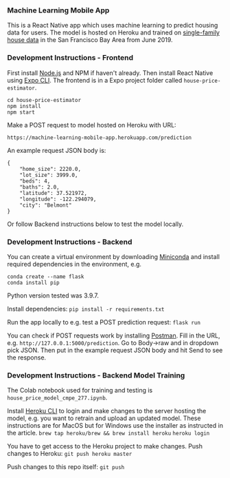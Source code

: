 ### Machine Learning Mobile App

This is a React Native app which uses machine learning to predict housing data for users.
The model is hosted on Heroku and trained on [single-family house data](https://github.com/mboles01/Realestate) in the San Francisco Bay Area from June 2019.

### Development Instructions - Frontend
First install [Node.js](https://docs.npmjs.com/downloading-and-installing-node-js-and-npm) and NPM if haven't already. 
Then install React Native using [Expo CLI](https://archive.reactnative.dev/docs/getting-started).
The frontend is in a Expo project folder called `house-price-estimator`.
```
cd house-price-estimator
npm install
npm start
```
Make a POST request to model hosted on Heroku with URL:
```
https://machine-learning-mobile-app.herokuapp.com/prediction
```
An example request JSON body is:
```
{
    "home_size": 2220.0,
    "lot_size": 3999.0,
    "beds": 4,
    "baths": 2.0,
    "latitude": 37.521972,
    "longitude": -122.294079,
    "city": "Belmont"
}
```
Or follow Backend instructions below to test the model locally.

### Development Instructions - Backend
You can create a virtual environment by downloading [Miniconda](https://docs.conda.io/en/latest/miniconda.html) and install required dependencies in the environment, e.g.
```
conda create --name flask
conda install pip
```
Python version tested was 3.9.7.

Install dependencies:
`pip install -r requirements.txt`

Run the app locally to e.g. test a POST prediction request:
`flask run`

You can check if POST requests work by installing [Postman](https://www.postman.com/).
Fill in the URL, e.g. `http://127.0.0.1:5000/prediction`. Go to Body->raw and in dropdown pick JSON. Then put in the example request JSON body and hit Send to see the response.

### Development Instructions - Backend Model Training
The Colab notebook used for training and testing is `house_price_model_cmpe_277.ipynb`.

Install [Heroku CLI](https://devcenter.heroku.com/articles/heroku-cli) to login and make changes to the server hosting the model, e.g. you want to retrain and upload an updated model. These instructions are for MacOS but for Windows use the installer as instructed in the article.
`brew tap heroku/brew && brew install heroku`
`heroku login`

You have to get access to the Heroku project to make changes. Push changes to Heroku:
`git push heroku master`

Push changes to this repo itself:
`git push`